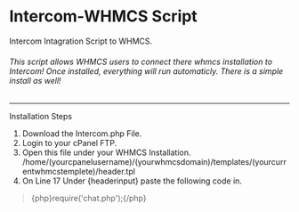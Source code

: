 # Intercom-WHMCS Script
Intercom Intagration Script to WHMCS.
###### This script allows WHMCS users to connect there whmcs installation to Intercom! Once installed, everything will run automaticly. There is a simple install as well!
---
Installation Steps

1) Download the Intercom.php File.
2) Login to your cPanel FTP.
3) Open this file under your WHMCS Installation. /home/(yourcpanelusername)/(yourwhmcsdomain)/templates/(yourcurrentwhmcstemplete)/header.tpl
4) On Line 17 Under {headerinput} paste the following code in.
>{php}require('chat.php');{/php}
  ><script>
  >{literal}
  >(function(){var w=window;var ic=w.Intercom;if(typeof ic==="function"){ic('reattach_activator');ic('update',intercomSettings);}else{var d=document;var i=function(){i.c(arguments)};i.q=[];i.c=function(args){i.q.push(args)};w.Intercom=i;function l(){var s=d.createElement('script');s.type='text/javascript';s.async=true;s.src='https://widget.intercom.io/widget/mt7vhvz6';var x=d.getElementsByTagName('script')[0];x.parentNode.insertBefore(s,x);}if(w.attachEvent){w.attachEvent('onload',l);}else{w.addEventListener('load',l,false);}}})()
>{/literal}
  ></script>
  

